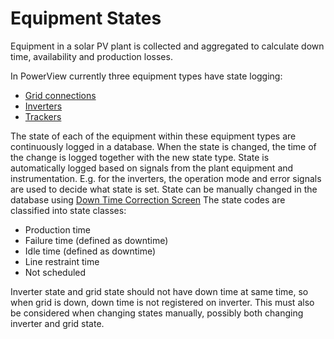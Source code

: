 # Equipment States

Equipment in a solar PV plant is collected and aggregated to calculate down time, availability and production losses.

In PowerView currently three equipment types have state logging:
- [Grid connections](grid.md)
- [Inverters](inverter.md)
- [Trackers](tracker.md)

The state of each of the equipment within these equipment types are continuously logged in a database. When the state is changed, the time of the change is logged together with the new state type. 
State is automatically logged based on signals from the plant equipment and instrumentation. E.g. for the inverters, the operation mode and error signals are used to decide what state is set.
State can be manually changed in the database using [Down Time Correction Screen](../../User%20Interfaces/Manual%20Data%20Registration/Down%20Time%20Correction/Down%20Time%20Correction.md)
The state codes are classified into state classes:
- Production time
- Failure time (defined as downtime)
- Idle time (defined as downtime)
- Line restraint time
- Not scheduled

Inverter state and grid state should not have down time at same time, so when grid is down, down time is not registered on inverter. 
This must also be considered when changing states manually, possibly both changing inverter and grid state.
